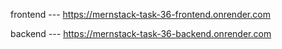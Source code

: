 frontend --- https://mernstack-task-36-frontend.onrender.com

backend --- https://mernstack-task-36-backend.onrender.com

 